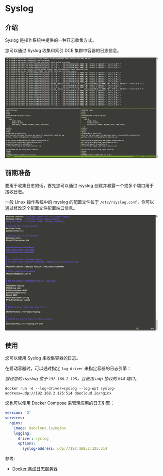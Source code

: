 # Syslog

## 介绍

Syslog 是操作系统中提供的一种日志收集方式。

您可以通过 Syslog 收集和索引 DCE 集群中容器的日志信息。

![Syslog 示例](images/rsyslog.png)

## 前期准备

要用于收集日志的话，首先您可以通过 rsyslog 创建并暴露一个或多个端口用于接收日志。

一般 Linux 操作系统中的 rsyslog 的配置文件位于 `/etc/rsyslog.conf`，你可以通过修改这个配置文件配置端口信息。

![Syslog 配置](images/rsyslog-config.png)

## 使用

您可以使用 Syslog 来收集容器的日志。

在启动容器时，可以通过指定 `log-driver` 来指定容器的日志引擎：

*假设您的 rsyslog 位于 `192.168.2.125`，且使用 udp 协议的 514 端口。*

```
docker run -d --log-driver=syslog --log-opt syslog-address=udp://192.168.2.125:514 daocloud.io/nginx
```

您也可以使用 Docker Compose 来管理应用的日志引擎：

```yaml
version: '2'
services:
  nginx:
    image: daocloud.io/nginx
    logging:
      driver: syslog
      options:
        syslog-address: udp://192.168.2.125:514
```

参考:

* [Docker 集成日志服务器](https://docs.docker.com/engine/admin/logging/overview/)